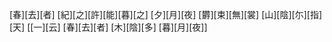 [春][去][者] [紀][之][許][能][暮][之] [夕][月][夜] [欝][束][無][裳] [山][陰][尓][指][天] [[一][云] [春][去][者] [木][陰][多] [暮][月][夜]]
